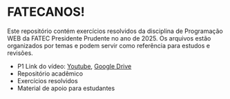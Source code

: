 # FATECANOS!

Este repositório contém exercícios resolvidos da disciplina de Programação WEB da FATEC Presidente Prudente no ano de 2025. Os arquivos estão organizados por temas e podem servir como referência para estudos e revisões.

- P1
Link do vídeo: [Youtube](https://youtu.be/Q4yZFVpAYSE), [Google Drive](https://drive.google.com/file/d/1sLSA8W1o7OqqBoW7LWpaDvTrKzXz_GQs/view?usp=drive_link)
- Repositório acadêmico
- Exercícios resolvidos
- Material de apoio para estudantes
